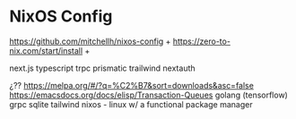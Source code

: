 # NixOS Config

https://github.com/mitchellh/nixos-config + https://zero-to-nix.com/start/install + 



next.js
typescript
trpc
prismatic
trailwind
nextauth

¿?? https://melpa.org/#/?q=%C2%B7&sort=downloads&asc=false https://emacsdocs.org/docs/elisp/Transaction-Queues
golang (tensorflow)
grpc
sqlite
tailwind
nixos - linux w/ a functional package manager 
